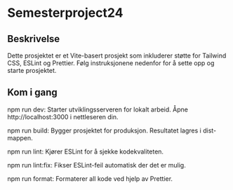 # Semesterproject24

## Beskrivelse
Dette prosjektet er et Vite-basert prosjekt som inkluderer støtte for Tailwind CSS, ESLint og Prettier. Følg instruksjonene nedenfor for å sette opp og starte prosjektet.

## Kom i gang

npm run dev: Starter utviklingsserveren for lokalt arbeid.
Åpne http://localhost:3000 i nettleseren din.

npm run build: Bygger prosjektet for produksjon. Resultatet lagres i dist-mappen.

npm run lint: Kjører ESLint for å sjekke kodekvaliteten.


npm run lint:fix: Fikser ESLint-feil automatisk der det er mulig.

npm run format: Formaterer all kode ved hjelp av Prettier.

